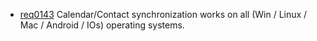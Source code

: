 * [req0143](https://github.com/DomainDrivenArchitecture/ddaRequirement/blob/master/en/requirements/req0143.md) Calendar/Contact synchronization works on all (Win / Linux / Mac / Android / IOs) operating systems.
